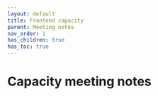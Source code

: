 ```yaml
---
layout: default
title: Frontend capacity
parent: Meeting notes
nav_order: 1
has_children: true
has_toc: true
---
```


# Capacity meeting notes